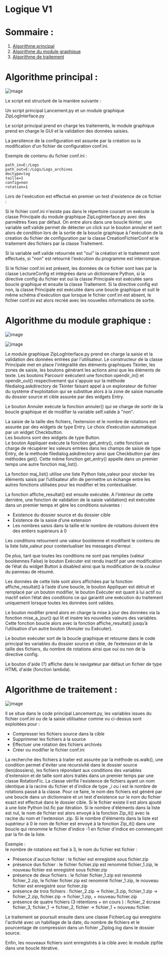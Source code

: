# Logique V1


# Sommaire :

 1. [Algorithme principal](#algorithme-principal-)
 2. [Algorithme du module graphique](#algorithme-du-module-graphique-)
 3. [Algorithme de traitement](#algorithme-de-traitement-)

# Algorithme principal :


![image](https://user-images.githubusercontent.com/72203692/98408209-158eb780-2071-11eb-8728-f2f374503636.png)

Le script est structuré de la manière suivante :

Un script principal Lancement.py et un module graphique ZipLogInterface.py

Le script principal prend en charge les traitements, le module graphique prend en charge le GUI et la validation des données saisies.

La persitence de la configuration est assurée par la création ou la modification d'un fichier de configuration conf.ini.

Exemple de contenu du fichier conf.ini :

`path_in=E:/Logs`       
`path_out=E:/Logs/Logs_archives`  
`doctype=log`        
`taille=1`     
`config=non`     
`rotation=1`     

Lors de l'exécution est effectué en premier un test d'existence de ce fichier :

Si le fichier conf.ini n'existe pas dans le répertoire courant on exécute la classe Principale du module graphique ZipLogInterface.py avec des parmêtres fixes par défaut.
On entre alors dans une boucle tkinter, une variable self.valide permet de détecter un click sur le bouton annuler et sert alors de condition lors de la sortie de la boucle graphique à l'exécution de la creation du fichier de configuration par la classe CreationFichierConf et le traitement des fichiers par la classe Traitement.

Si la variable self.valide retournée est "oui" la création et le traitement sont effectués, si "non" est retourné l'exécution du programme est interrompue.  

Si le fichier conf.ini est présent, les données de ce fichier sont lues par la classe LectureConfig et intégrées dans un dictionnaire Python, si la directive config du fichier est oui la classe Principale est exécutée sans boucle graphique et ensuite la classe Traitement.
Si la directive config est non, la classe Principale est exécutée dans une boucle graphique et suit le même schéma d'exécution que lorsque le fichier conf.ini est absent, le fichier conf.ini est alors recréé avec les nouvelles informations de sortie.







# Algorithme du module graphique :

![image](https://user-images.githubusercontent.com/72203692/98159861-95841880-1edd-11eb-805e-d7ae3c623b09.png)


![image](https://user-images.githubusercontent.com/72203692/98028438-66eb3c80-1e0e-11eb-949a-ebbd3a83a91d.png)

Le module graphique ZipLogInterface.py prend en charge la saisie et la validation des données entrées par l'utilisateur. Le constructeur de la classe Principale met en place l'intégralité des éléments graphiques Tkinter, les zones de saisie, les boutons générant les actions ainsi que les éléments de texte.
Les boutons Parcourir exécutent une fonction opendir_in() et opendir_out() respectivement qui s'appuie sur la méthode filedialog.askdirectory de Tkinter faisant appel à un explorateur de fichier du système d'exploitation qui se substitue alors à la zone de saisie manuelle du dossier source et cible assurée par des widgets Entry.

Le bouton Annuler exécute la fonction annuler() qui se charge de sortir de la boucle graphique et de modifier la variable self.valide à "non".

La  saisie de la taille des fichiers, l’extension et le nombre de rotations est assurée par des widgets de type Entry. Le choix d’exécution automatique par un widget Checkbutton.  
Les boutons sont des widgets de type Button.  
Le bouton Appliquer exécute la fonction get_entry(), cette fonction se charge de récupérer les valeurs entrées dans les champs de saisie de type Entry, de la méthode filedialog.askdirectory ainsi que Checkbutton par des méthodes get(). Cette même fonction get_entry() appelle dans un premier temps une autre fonction maj_list().   

La fonction maj_list() utilise une liste Python liste_valeur pour stocker les éléments saisis par l’utilisateur afin de permettre un échange entre les autres fonctions utilisées pour les modifier et les contextualiser.

La fonction affiche_resultat() est ensuite exécutée. A l’intérieur de cette dernière, une fonction de validation de la saisie validation() est exécutée dans un premier temps et gère les conditions suivantes :

- Existence du dossier source et du dossier cible
- Existence de la saisie d’une extension 
- Les nombres saisis dans la taille et le nombre de rotations doivent être des entiers supérieurs à 0

Les conditions retournent une valeur booléenne et modifient le contenu de la liste liste_valeur pour contextualiser les messages d’erreur.

De plus, tant que toutes les conditions ne sont pas remplies (valeur booléennes False) le bouton Exécuter est rendu inactif par une modification de l’état du widget Button à  disabled ainsi que la modification de la couleur du panneau de résumé.

Les données de cette liste sont alors affichées par la fonction affiche_resultat() à l’aide d’une boucle, le bouton Appliquer est détruit et remplacé par un bouton modifier, le bouton Exécuter est quant à lui actif ou inactif selon l’état des conditions ce qui garantit une exécution du traitement uniquement lorsque toutes les données sont valides.

Le bouton modifier prend alors en charge la mise à jour des données via la fonction mise_a_jour() qui lit et insère les nouvelles valeurs des variables. Cette fonction boucle alors avec la fonction affiche_resultat() jusqu’à l’utilisation d’un autre bouton (Annuler ou Exécuter).

Le bouton exécuter sort de la boucle graphique et retourne dans le code principal les variables du dossier source et cible, de l’extension et de la taille des fichiers, du nombre de rotations ainsi que oui ou non de la directive config.

Le bouton d'aide (?) affiche dans le navigateur par défaut un fichier de type HTML d'aide (fonction lambda).



# Algorithme de traitement :

![image](https://user-images.githubusercontent.com/72203692/98169476-96707680-1eec-11eb-8431-86fa638aa76d.png)

Il se situe dans le code principal Lancement.py, les variables issues du fichier conf.ini ou de la saisie utilisateur comme vu ci-dessus sont exploitées pour :

- Compresser les fichiers source dans la cible
- Supprimmer les fichiers à la source
- Effectuer une rotation des fichiers archivés
- Créer ou modifier le fichier conf.ini

La recherche des fichiers à traiter est assurée par la méthode os.walk(), une condition permet d'éviter une récursivité dans le dossier source (len(dossiers), les fichiers répondant aux conditions des variables d'extension et de taille sont alors traités dans un premier temps par une classe RotationFic.
La classe vérifie l'existence de fichiers ayant un nom identique à la racine du fichier et d'indice de type _i ou i est le nombre de rotations passé à la classe.
Pour ce faire, le nom des fichiers est généré par une boucle dans un dictionnaire et un test d'existence sur le nom du fichier exact est effectué dans le dossier cible. Si le fichier existe il est alors ajouté à une liste Python list.fic par itération.
Si le nombre d'éléments dans la liste est nul, le nom de fichier est alors envoyé à la fonction Zip_it() avec la racine du nom et l'extension .zip.
Si le nombre d'éléments dans la liste est supérieur à 0 le nom de fichier est envoyé à la fonction Zip_it() dans une boucle qui renomme le fichier d'indice -1 en fichier d'indice en commençant par la fin de la liste.

Exemple :  
le nombre de rotations est fixé à 3, le nom du fichier est fichier :
- Présence d'aucun fichier : le fichier est enregistré sous fichier.zip
- présence dun fichier : le fichier fichier.zip est renommé fichier_1.zip, le nouveau fichier est enregistré sous fichier.zip
- présence de deux fichiers : le fichier fichier_1.zip est renommé fichier_2.zip, le fichier fichier.zip est renommé fichier_1.zip, le nouveau fichier est enregistré sour fichier.zip
- présence de trois fichiers : fichier_2.zip -> fichier_3.zip, fichier_1.zip -> fichier_2.zip, fichier.zip -> fichier_1.zip, + nouveau fichier.zip
- présence de quatre fichiers (3 rétentions + en cours ) : fichier_2 écrase fichier_3, fichier_1 -> fichier_2, fichier -> fichier_1 + nouveau fichier.

Le traitement se poursuit ensuite dans une classe FichierLog qui enregistre l'activité avec un habillage de la date, du nombre de fichiers et le pourcentage de compression dans un fichier _Ziplog.log dans le dossier source.

Enfin, les nouveaux fichiers sont enregistrés à la cible avec le module zipfile dans une boucle itérative.



